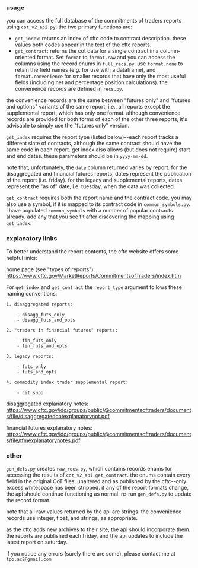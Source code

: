 ### usage

you can access the full database of the commitments of traders reports using `cot_v2_api.py`. the two primary functions are:

- `get_index`: returns an index of cftc code to contract description. these values both codes appear in the text of the cftc reports.
- `get_contract`: returns the cot data for a single contract in a column-oriented format. Set `format` to `format.raw` and you can access the columns using the record enums in `full_recs.py`. use `format.none` to retain the field names (e.g. for use with a dataframe), and `format.convenience` for smaller records that have only the most useful fields (including net and percentage position calculations). the convenience records are defined in `recs.py`.

the convenience records are the same between "futures only" and "futures and options" variants of the same report; i.e., all reports except the supplemental report, which has only one format. although convenience records are provided for both forms of each of the other three reports, it's advisable to simply use the "futures only" version.

`get_index` requires the report type (listed below)--each report tracks a different slate of contracts, although the same contract should have the same code in each report. get index also allows (but does not require) start and end dates. these parameters should be in `yyyy-mm-dd`.

note that, unfortunately, the `date` column returned varies by report. for the disaggregated and financial futures reports, dates represent the publication of the report (i.e. friday). for the legacy and supplemental reports, dates represent the "as of" date, i.e. tuesday, when the data was collected.

`get_contract` requires both the report name and the contract code. you may also use a symbol, if it is mapped to its contract code in `common_symbols.py`. i have populated `common_symbols` with a number of popular contracts already. add any that you see fit after discovering the mapping using `get_index`.

### explanatory links

To better understand the report contents, the cftc website offers some helpful links:

home page (see "types of reports"): https://www.cftc.gov/MarketReports/CommitmentsofTraders/index.htm

For `get_index` and `get_contract` the `report_type` argument follows these naming conventions:

    1. disaggregated reports:

        - disagg_futs_only
        - disagg_futs_and_opts

    2. "traders in financial futures" reports:
    
        - fin_futs_only
        - fin_futs_and_opts
    
    3. legacy reports:
    
        - futs_only
        - futs_and_opts
    
    4. commodity index trader supplemental report:
    
        - cit_supp

disaggregated explanatory notes: https://www.cftc.gov/idc/groups/public/@commitmentsoftraders/documents/file/disaggregatedcotexplanatorynot.pdf

financial futures explanatory notes: https://www.cftc.gov/idc/groups/public/@commitmentsoftraders/documents/file/tfmexplanatorynotes.pdf


### other

`gen_defs.py` creates `raw_recs.py`, which contains records enums for accessing the results of `cot_v2_api.get_contract`. the enums contain every field in the original CoT files, unaltered and as published by the cftc--only excess whitespace has been stripped. if any of the report formats change, the api should continue functioning as normal. re-run `gen_defs.py` to update the record format.

note that all raw values returned by the api are strings. the convenience records use integer, float, and strings, as appropriate.

as the cftc adds new archives to their site, the api should incorporate them. the reports are published each friday, and the api updates to include the latest report on saturday.

if you notice any errors (surely there are some), please contact me at `tpo.ac2@gmail.com`